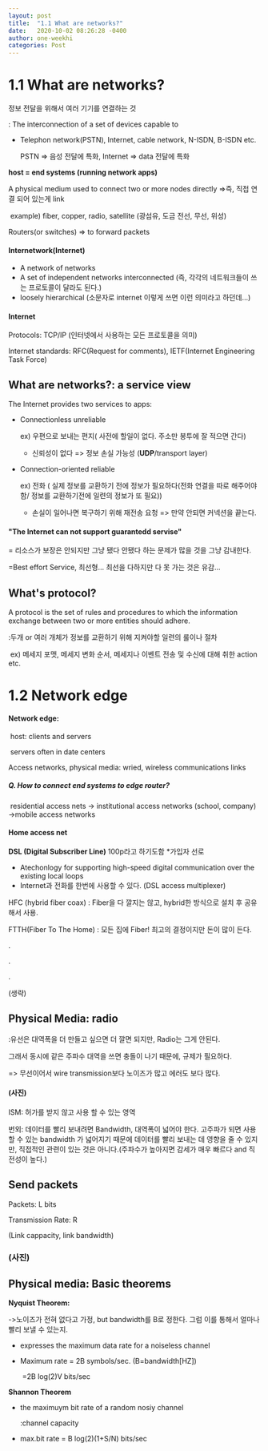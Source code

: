 ```yaml
---
layout: post
title:  "1.1 What are networks?"
date:   2020-10-02 08:26:28 -0400
author: one-weekhi
categories: Post
---
```



# 1.1 What are networks?

정보 전달을 위해서 여러 기기를 연결하는 것

: The interconnection of a set of devices capable to

- Telephon network(PSTN), Internet, cable network, N-ISDN, B-ISDN etc.

  PSTN => 음성 전달에 특화, Internet => data 전달에 특화



**host = end systems (running network apps)**

A physical medium used to connect two or more nodes directly  =>즉, 직접 연결 되어 있는게 link

​	example) fiber, copper, radio, satellite (광섬유, 도금 전선, 무선, 위성)

Routers(or switches) => to forward packets



#### Internetwork(Internet)

- A network of networks
- A set of independent networks interconnected (즉, 각각의 네트워크들이 쓰는 프로토콜이 달라도 된다.)
- loosely hierarchical (소문자로 internet 이렇게 쓰면 이런 의미라고 하던데...)

####  Internet

Protocols: TCP/IP (인터넷에서 사용하는 모든 프로토콜을 의미)

Internet standards: RFC(Request for comments), IETF(Internet Engineering Task Force)





## What are networks?: a service view

The Internet provides two services to apps:

- Connectionless unreliable

  ex) 우편으로 보내는 편지( 사전에 할일이 없다. 주소만 봉투에 잘 적으면 간다)

  	- 신뢰성이 없다 => 정보 손실 가능성 (**UDP**/transport layer)

- Connection-oriented reliable

  ex) 전화 ( 실제 정보를 교환하기 전에 정보가 필요하다(전화 연결을 따로 해주어야 함/ 정보를 교환하기전에 일련의 정보가 또 필요))

  - 손실이 일어나면 복구하기 위해 재전송 요청 => 만약 안되면 커넥션을 끝는다.



#### "The Internet can not support guarantedd servise"

= 리소스가 보장은 안되지만 그냥 됐다 안됐다 하는 문제가 많을 것을 그냥 감내한다.

=Best effort Service, 최선형... 최선을 다하지만 다 못 가는 것은 유감...





## What's protocol?

A protocol is the set of rules and procedures to which the information exchange between two or more entities should adhere.

:두개 or 여러 개체가 정보를 교환하기 위해 지켜야할  일련의 룰이나 절차

​	ex) 메세지 포맷, 메세지 변화 순서, 메세지나 이벤트 전송 및 수신에 대해 취한 action etc.





# 1.2 Network edge

#### Network edge:

​	host: clients and servers

​	servers often in date centers

Access networks, physical media: wried, wireless communications links

##### Q. How to connect end systems to edge router?

​	residential access nets -> institutional access networks (school, company) ->mobile access networks



#### Home access net

**DSL (Digital Subscriber Line)** 100p라고 하기도함 *가입자 선로

- Atechonlogy for supporting high-speed digital communication over the existing local loops
- Internet과 전화를 한번에 사용할 수 있다. (DSL access multiplexer)

HFC (hybrid fiber coax) : Fiber을 다 깔지는 않고, hybrid한 방식으로 설치 후 공유해서 사용.

FTTH(Fiber To The Home) : 모든 집에 Fiber! 최고의 결정이지만 돈이 많이 든다.

.

.

.

(생략)

## Physical Media: radio

:유선은 대역폭을 더 만들고 싶으면 더 깔면 되지만, Radio는 그게 안된다.

그래서 동시에 같은 주파수 대역을 쓰면 충돌이 나기 때문에, 규제가 필요하다.

=> 무선이어서 wire transmission보다 노이즈가 많고 에러도 보다 많다.

#### (사진)

ISM: 허가를 받지 않고 사용 할 수 있는 영역

번외: 데이터를 빨리 보내려면 Bandwidth, 대역폭이 넓어야 한다. 고주파가 되면 사용 할 수 있는 bandwidth 가 넓어지기 때문에 데이터를 빨리 보내는 데 영향을 줄 수 있지만, 직접적인 관련이 있는 것은 아니다.(주파수가 높아지면 감세가 매우 빠르다 and 직전성이 높다.)



## Send packets

Packets: L bits

Transmission Rate: R

(Link cappacity, link bandwidth)

### (사진)



## Physical media: Basic theorems

**Nyquist Theorem:**

->노이즈가 전혀 없다고 가정, but bandwidth를 B로 정한다. 그럼 이를 통해서 얼마나 빨리 보낼 수 있는지.

- expresses the maximum data rate for a noiseless channel

- Maximum rate = 2B symbols/sec.  (B=bandwidth[HZ])

  ​							=2B log(2)V bits/sec

**Shannon Theorem**

- the maximuym bit rate of a random nosiy channel

  :channel capacity

- max.bit rate = B log(2)(1+S/N) bits/sec
